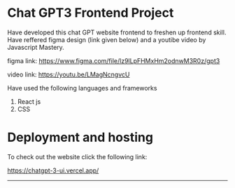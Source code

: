 
# Chat GPT3 Frontend Project
Have developed this chat GPT website frontend to freshen up frontend skill. Have reffered figma design (link given below) and a youtibe video by Javascript Mastery.

figma link: https://www.figma.com/file/lz9lLpFHMxHm2odnwM3R0z/gpt3

video link: https://youtu.be/LMagNcngvcU


Have used the following languages and frameworks
1. React js 
2. CSS







# Deployment and hosting

To check out the website click the following link:


https://chatgpt-3-ui.vercel.app/

----------------------------------------------------

